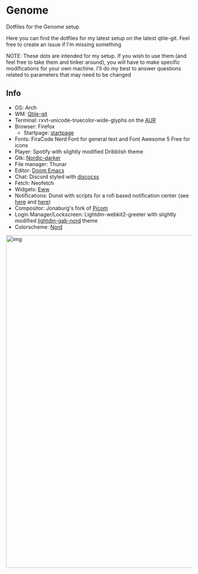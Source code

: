 # Genome
Dotfiles for the Genome setup

Here you can find the dotfiles for my latest setup on the latest qtile-git. Feel free to create an issue if I'm missing something

NOTE: These dots are intended for my setup. If you wish to use them (and feel free to take them and tinker around), you will have to make specific modifications
for your own machine. I'll do my best to answer questions related to parameters that may need to be changed

## Info
- OS: Arch
- WM: [Qtile-git](https://github.com/qtile/qtile)
- Terminal: rxvt-unicode-truecolor-wide-glyphs on the [AUR](https://aur.archlinux.org/packages/rxvt-unicode-truecolor-wide-glyphs/)
- Browser: Firefox
  - Startpage: [startpage](https://github.com/deepjyoti30/startpage)
- Fonts: FiraCode Nerd Font for general text and Font Awesome 5 Free for icons
- Player: Spotify with slightly modified Dribblish theme
- Gtk: [Nordic-darker](https://github.com/EliverLara/Nordic)
- File manager: Thunar
- Editor: [Doom Emacs](https://github.com/hlissner/doom-emacs)
- Chat: Discord styled with [discocss](https://github.com/mlvzk/discocss)
- Fetch: Neofetch
- Widgets: [Eww](https://github.com/elkowar/eww)
- Notifications: Dunst with scripts for a rofi based notification center (see [here](https://github.com/Barbarossa93/Genome/blob/main/.local/bin/dunst_logger.sh) and [here](https://github.com/Barbarossa93/Genome/blob/main/.local/bin/rofi_notif_center.sh))
- Compositor: Jonaburg's fork of [Picom](https://github.com/jonaburg/picom)
- Login Manager/Lockscreen: Lightdm-webkit2-greeter with slightly modified [lightdm-gab-nord](https://github.com/AlphaNecron/lightdm-gab-nord) theme
- Colorscheme: [Nord](https://www.nordtheme.com/)

<img src="https://raw.githubusercontent.com/Barbarossa93/Genome/main/out.png" alt="img" align="center" width="900px">
